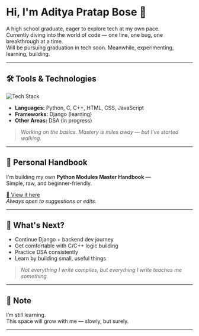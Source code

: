 # Hi, I'm Aditya Pratap Bose 👋

A high school graduate, eager to explore tech at my own pace.  
Currently diving into the world of code — one line, one bug, one breakthrough at a time.  
Will be pursuing graduation in tech soon. Meanwhile, experimenting, learning, building.

---

## 🛠️ Tools & Technologies

![Tech Stack](https://skillicons.dev/icons?i=python,c,cpp,django,html,css,js)

- **Languages:** Python, C, C++, HTML, CSS, JavaScript  
- **Frameworks:** Django (learning)  
- **Other Areas:** DSA (in progress)

> _Working on the basics. Mastery is miles away — but I’ve started walking._

---

## 📂 Personal Handbook

I'm building my own **Python Modules Master Handbook** —  
Simple, raw, and beginner-friendly.

[📖 View it here](https://drive.google.com/drive/folders/1KsRBlBs0BPwhBn8mjhJlNWc3Eg_VbHGc)  
_Always open to suggestions or edits._

---

## 🔭 What's Next?

- Continue Django + backend dev journey  
- Get comfortable with C/C++ logic building  
- Practice DSA consistently  
- Learn by building small, useful things

> _Not everything I write compiles, but everything I write teaches me something._

---

## 📌 Note

I’m still learning.  
This space will grow with me — slowly, but surely.

---
